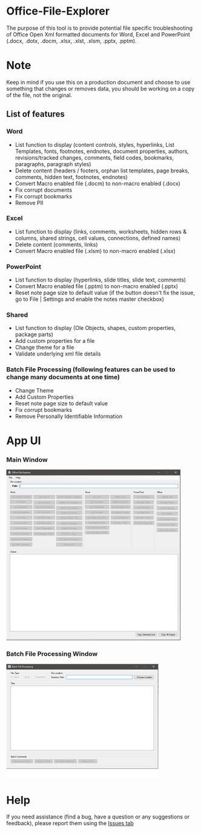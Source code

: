 # Office-File-Explorer

The purpose of this tool is to provide potential file specific troubleshooting of Office Open Xml formatted documents for Word, Excel and PowerPoint (.docx, .dotx, .docm, .xlsx, .xlst, .xlsm, .pptx, .pptm).

# Note
Keep in mind if you use this on a production document and choose to use something that changes or removes data, you should be working on a copy of the file, not the original.  

## List of features

### Word
* List function to display (content controls, styles, hyperlinks, List Templates, fonts, footnotes, endnotes, document properties, authors, revisions/tracked changes, comments, field codes, bookmarks, paragraphs, paragraph styles)
* Delete content (headers / footers, orphan list templates, page breaks, comments, hidden text, footnotes, endnotes)
* Convert Macro enabled file (.docm) to non-macro enabled (.docx)
* Fix corrupt documents
* Fix corrupt bookmarks
* Remove PII

### Excel
* List function to display (links, comments, worksheets, hidden rows & columns, shared strings, cell values, connections, defined names)
* Delete content (comments, links)
* Convert Macro enabled file (.xlsm) to non-macro enabled (.xlsx) 

### PowerPoint
* List function to display (hyperlinks, slide titles, slide text, comments)
* Convert Macro enabled file (.pptm) to non-macro enabled (.pptx)
* Reset note page size to default value (if the button doesn't fix the issue, go to File | Settings and enable the notes master checkbox)

### Shared
* List function to display (Ole Objects, shapes, custom properties, package parts)
* Add custom properties for a file
* Change theme for a file
* Validate underlying xml file details

### Batch File Processing (following features can be used to change many documents at one time)
* Change Theme
* Add Custom Properties
* Reset note page size to default value
* Fix corrupt bookmarks
* Remove Personally Identifiable Information

# App UI

### Main Window
![image](https://github.com/desjarlais/desjarlais.github.io/blob/master/img/ofcmain.png?raw=true)

### Batch File Processing Window
![image](https://github.com/desjarlais/desjarlais.github.io/blob/master/img/ofcbatch.png?raw=true)

# Help
If you need assistance (find a bug, have a question or any suggestions or feedback), please report them using the [Issues tab](https://github.com/desjarlais/Office-File-Explorer/issues)

